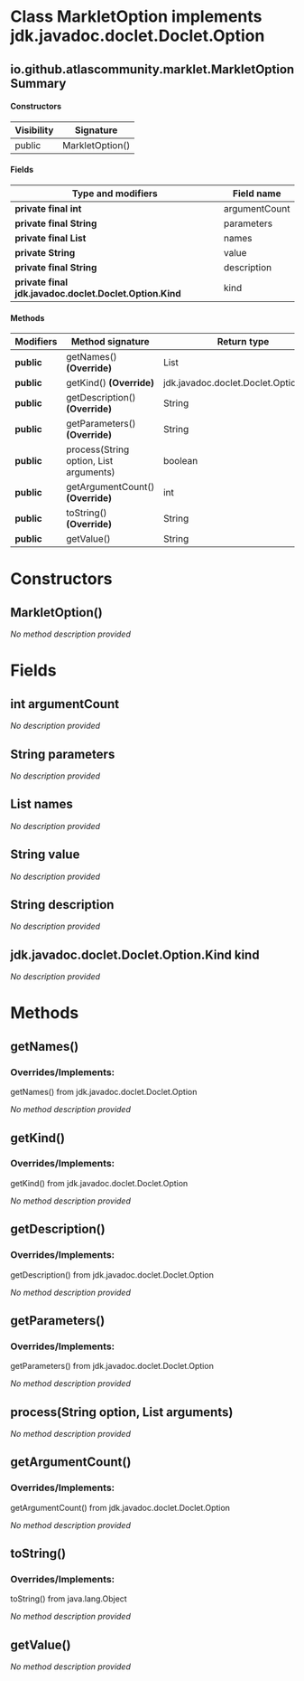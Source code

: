 Class MarkletOption implements jdk.javadoc.doclet.Doclet.Option
===============================================================


io.github.atlascommunity.marklet.MarkletOption Summary
-------
#### Constructors
| Visibility | Signature       |
| ---------- | --------------- |
| public     | MarkletOption() |
#### Fields
| Type and modifiers                                      | Field name    |
| ------------------------------------------------------- | ------------- |
| **private final int**                                   | argumentCount |
| **private final String**                                | parameters    |
| **private final List<String>**                          | names         |
| **private String**                                      | value         |
| **private final String**                                | description   |
| **private final jdk.javadoc.doclet.Doclet.Option.Kind** | kind          |
#### Methods
| Modifiers  | Method signature                               | Return type                           |
| ---------- | ---------------------------------------------- | ------------------------------------- |
| **public** | getNames() **(Override)**                      | List<String>                          |
| **public** | getKind() **(Override)**                       | jdk.javadoc.doclet.Doclet.Option.Kind |
| **public** | getDescription() **(Override)**                | String                                |
| **public** | getParameters() **(Override)**                 | String                                |
| **public** | process(String option, List<String> arguments) | boolean                               |
| **public** | getArgumentCount() **(Override)**              | int                                   |
| **public** | toString() **(Override)**                      | String                                |
| **public** | getValue()                                     | String                                |

Constructors
============
MarkletOption()
---------------
*No method description provided*


Fields
======
int argumentCount
-----------------
*No description provided*


String parameters
---------------------------
*No description provided*


List<String> names
--------------------------------------
*No description provided*


String value
----------------------
*No description provided*


String description
----------------------------
*No description provided*


jdk.javadoc.doclet.Doclet.Option.Kind kind
------------------------------------------
*No description provided*


Methods
=======
getNames()
----------
### Overrides/Implements:
getNames() from jdk.javadoc.doclet.Doclet.Option

*No method description provided*


getKind()
---------
### Overrides/Implements:
getKind() from jdk.javadoc.doclet.Doclet.Option

*No method description provided*


getDescription()
----------------
### Overrides/Implements:
getDescription() from jdk.javadoc.doclet.Doclet.Option

*No method description provided*


getParameters()
---------------
### Overrides/Implements:
getParameters() from jdk.javadoc.doclet.Doclet.Option

*No method description provided*


process(String option, List<String> arguments)
----------------------------------------------
*No method description provided*


getArgumentCount()
------------------
### Overrides/Implements:
getArgumentCount() from jdk.javadoc.doclet.Doclet.Option

*No method description provided*


toString()
----------
### Overrides/Implements:
toString() from java.lang.Object

*No method description provided*


getValue()
----------
*No method description provided*


